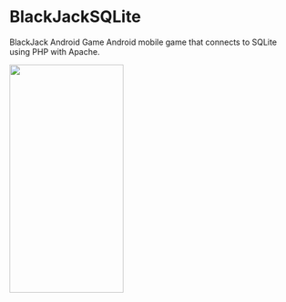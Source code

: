 # BlackJackSQLite
BlackJack Android Game 
Android mobile game that connects to SQLite using PHP with Apache.

<img src="https://camo.githubusercontent.com/..." data-canonical-src="https://gyazo.com/eb5c5741b6a9a16c692170a41a49c858.png" width="200" height="400" />
